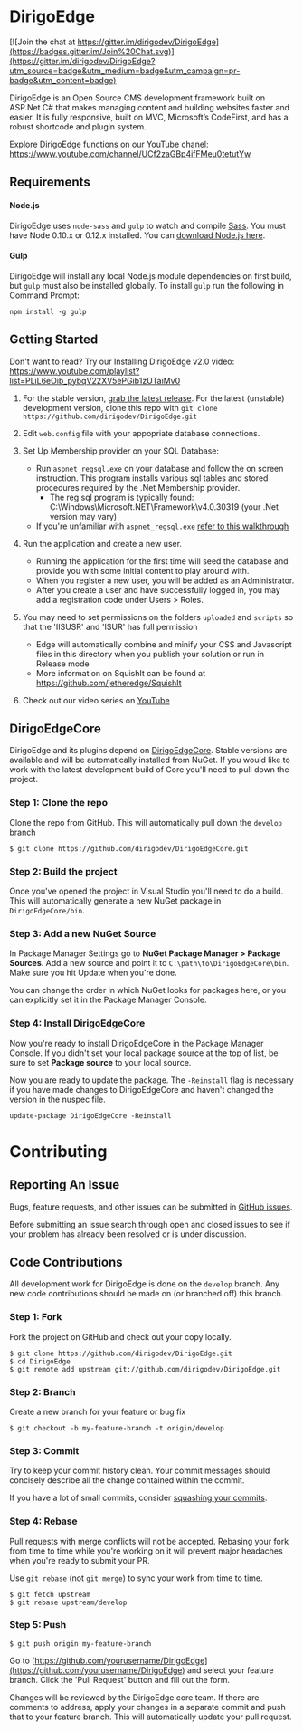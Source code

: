 # DirigoEdge

[![Join the chat at https://gitter.im/dirigodev/DirigoEdge](https://badges.gitter.im/Join%20Chat.svg)](https://gitter.im/dirigodev/DirigoEdge?utm_source=badge&utm_medium=badge&utm_campaign=pr-badge&utm_content=badge)

DirigoEdge is an Open Source CMS development framework built on ASP.Net C# that makes managing content and building websites faster and easier. It is fully responsive, built on MVC, Microsoft’s CodeFirst, and has a robust shortcode and plugin system.

Explore DirigoEdge functions on our YouTube chanel: https://www.youtube.com/channel/UCf2zaGBp4ifFMeu0tetutYw

## Requirements

#### Node.js

DirigoEdge uses `node-sass` and `gulp` to watch and compile [Sass](http://sass-lang.com/). You must have Node 0.10.x or 0.12.x installed. You can [download Node.js here](https://nodejs.org/).

#### Gulp

DirigoEdge will install any local Node.js module dependencies on first build, but `gulp` must also be installed globally. To install `gulp` run the following in Command Prompt:

```
npm install -g gulp
```

## Getting Started

Don't want to read?  Try our Installing DirigoEdge v2.0 video: https://www.youtube.com/playlist?list=PLiL6eOib_pybqV22XV5ePGib1zUTaiMv0 

1. For the stable version, [grab the latest release](https://github.com/dirigodev/DirigoEdge/releases). For the latest (unstable) development version, clone this repo with `git clone https://github.com/dirigodev/DirigoEdge.git`

2. Edit `web.config` file with your appopriate database connections.
	
3. Set Up Membership provider on your SQL Database:	
	- Run `aspnet_regsql.exe` on your database and follow the on screen instruction. This program installs various sql tables and stored procedures required by the .Net Membership provider.
		- The reg sql program is typically found: C:\Windows\Microsoft.NET\Framework\v4.0.30319    (your .Net version may vary)
	- If you're unfamiliar with `aspnet_regsql.exe` [refer to this walkthrough](http://runtingsproper.blogspot.com/2009/08/using-aspnetregsql-via-command-line-to.html)
	
4. Run the application and create a new user.
	- Running the application for the first time will seed the database and provide you with some initial content to play around with.
	- When you register a new user, you will be added as an Administrator.
	- After you create a user and have successfully logged in, you may add a registration code under Users > Roles.

5. You may need to set permissions on the folders `uploaded` and `scripts` so that the 'IISUSR' and 'ISUR' has full permission
	- Edge will automatically combine and minify your CSS and Javascript files in this directory when you publish your solution or run in Release mode
	- More information on SquishIt can be found at https://github.com/jetheredge/SquishIt

6. Check out our video series on [YouTube](https://www.youtube.com/playlist?list=PLiL6eOib_pybUc2MNR4qvlPaMWHMRMcoK)

## DirigoEdgeCore

DirigoEdge and its plugins depend on [DirigoEdgeCore](https://github.com/dirigodev/DirigoEdgeCore). Stable versions are available and will be automatically installed from NuGet. If you would like to work with the latest development build of Core you'll need to pull down the project.

### Step 1: Clone the repo
Clone the repo from GitHub. This will automatically pull down the `develop` branch

```
$ git clone https://github.com/dirigodev/DirigoEdgeCore.git
```

### Step 2: Build the project
Once you've opened the project in Visual Studio you'll need to do a build. This will automatically generate a new NuGet package in  `DirigoEdgeCore/bin`.

### Step 3: Add a new NuGet Source
In Package Manager Settings go to **NuGet Package Manager > Package Sources**. Add a new source and point it to `C:\path\to\DirigoEdgeCore\bin`. Make sure you hit Update when you're done.

You can change the order in which NuGet looks for packages here, or you can explicitly set it in the Package Manager Console.

### Step 4: Install DirigoEdgeCore
Now you're ready to install DirigoEdgeCore in the Package Manager Console. If you didn't set your local package source at the top of list, be sure to set **Package source** to your local source.

Now you are ready to update the package. The `-Reinstall` flag is necessary if you have made changes to DirigoEdgeCore and haven't changed the version in the nuspec file.
```
update-package DirigoEdgeCore -Reinstall
```

# Contributing

## Reporting An Issue

Bugs, feature requests, and other issues can be submitted in [GitHub issues](https://github.com/dirigodev/DirigoEdge/issues).

Before submitting an issue search through open and closed issues to see if your problem has already been resolved or is under discussion.

## Code Contributions

All development work for DirigoEdge is done on the `develop` branch. Any new code contributions should be made on (or branched off) this branch.

### Step 1: Fork
Fork the project on GitHub and check out your copy locally.

```
$ git clone https://github.com/dirigodev/DirigoEdge.git
$ cd DirigoEdge
$ git remote add upstream git://github.com/dirigodev/DirigoEdge.git
```

### Step 2: Branch

Create a new branch for your feature or bug fix

```
$ git checkout -b my-feature-branch -t origin/develop
```

### Step 3: Commit

Try to keep your commit history clean. Your commit messages should concisely describe all the change contained within the commit.

If you have a lot of small commits, consider [squashing your commits](http://davidwalsh.name/squash-commits-git).

### Step 4: Rebase

Pull requests with merge conflicts will not be accepted. Rebasing your fork from time to time while you're working on it will prevent major headaches when you're ready to submit your PR.

Use `git rebase` (not `git merge`) to sync your work from time to time.

```
$ git fetch upstream
$ git rebase upstream/develop
```

### Step 5: Push

```
$ git push origin my-feature-branch
```

Go to [https://github.com/yourusername/DirigoEdge](https://github.com/yourusername/DirigoEdge) and select your feature branch. Click the 'Pull Request' button and fill out the form.

Changes will be reviewed by the DirigoEdge core team. If there are comments to address, apply your changes in a separate commit and push that to your feature branch. This will automatically update your pull request.
